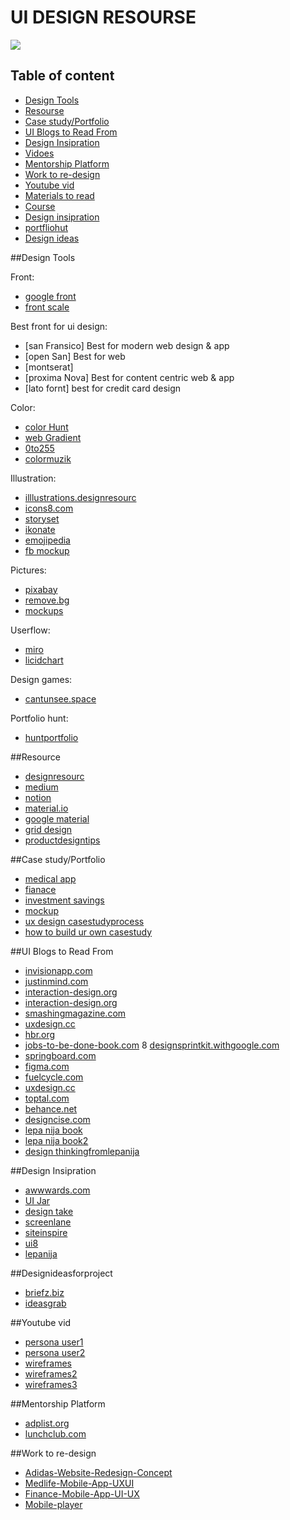 # **UI DESIGN RESOURSE**
![](https://res.cloudinary.com/deb3vgvzz/image/upload/v1608724656/UX-design-resources-09_ayno56.jpg)

## Table of content

* [Design Tools](#Design-Tools*)
* [Resourse](#Resourse*) 
* [Case study/Portfolio](#Case-study-/Portfolio)
* [UI Blogs to Read From](#UI-Blogs-to-Read-From)
* [Design Insipration](#Design-Insipration)
* [Vidoes](#Vidoes)
* [Mentorship Platform](#Mentorship-Platform)
* [Work to re-design](#Work-to-re-design)
* [Youtube vid](#Youtube-vid)
* [Materials to read](#Materials-to-read)
* [Course](#Course)
* [Design insipration](#Design-insipration)
* [portfliohut](#hunt-portfolio)
* [Design ideas](#ideasfordesign)

##Design Tools

Front:
* [google front](https://fonts.google.com/)
* [front scale](https://type-scale.com/)


Best front for ui design:
* [san Fransico] Best for modern web design & app
* [open San] Best for web
* [montserat]
* [proxima Nova] Best for content centric web & app
* [lato fornt] best for credit card design

Color:
* [color Hunt](https://colorhunt.co)
* [web Gradient](https://webgradients.com/)
* [0to255](https://www.0to255.com)
* [colormuzik](https://colors.muz.li/)

Illustration:
* [illlustrations.designresourc](https://illlustrations.co/?ref=designresourc.es/)
* [icons8.com](https://icons8.com/illustrations?ref=designresourc.es/)
* [storyset](https://storyset.com)
* [ikonate](https://ikonate.com/)
* [emojipedia](https://emojipedia.org/)
* [fb mockup](https://design.facebook.com/toolsandresources/devices/)

Pictures:
* [pixabay](https://pixabay.com/)
* [remove.bg](https://remove.bg)
* [mockups](https://mockuper.net/mockups/iphone12)


Userflow:
* [miro](https://miro.com/)
* [licidchart](https://www.lucidchart.com/pages/)

Design games:
* [cantunsee.space](https://cantunsee.space/)

Portfolio hunt:
* [huntportfolio](https://www.bestfolios.com/home)


##Resource
* [designresourc](https://www.designresourc.es/)
* [medium](https://medium.com/@calderaricaio/growing-list-of-design-resources-67c72a5d4f56/)
* [notion](https://www.notion.so/Design-Resources-0e19f815785245ac9cf6a50355f2cb10/)
* [material.io](http://material.io)
* [google material](https://drive.google.com/drive/folders/1YkVOIKL3zMxXSnd4Grcc6wOAc366-MGi)
* [grid design](https://medium.muz.li/responsive-grid-design-ultimate-guide-7aa41ca7892)
* [productdesigntips](https://productdesign.tips/topics/case-studies)

##Case study/Portfolio
* [medical app](https://www.behance.net/gallery/91410737/Medico-Online-Medical-Services-Case-Study/)
* [fianace](https://www.behance.net/gallery/95491533/Money-transfer-A-Better-Way-to-Handle-Your-Money/)
* [investment savings](https://dedamioloketuyi.medium.com/designing-an-application-for-saving-investment-tailored-to-millenials-a-ux-case-study-b83403648932/)
* [mockup](https://www.mockplus.com/blog/post/ux-case-study/)
* [ux design casestudyprocess](https://medium.com/nyc-design/ux-ui-design-process-for-beginner-753952bb2241)
* [how to build ur own casestudy](https://uxdesign.cc/case-study-template-8832941a9d1b)

##UI Blogs to Read From
* [invisionapp.com](https://www.invisionapp.com/inside-design/how-to-wireframe/)
* [justinmind.com](https://www.justinmind.com/blog/low-fidelity-vs-high-fidelity-wireframing-is-paper-dead/)
* [interaction-design.org](https://www.interaction-design.org/literature/topics)
* [interaction-design.org](https://www.interaction-design.org/literature/article/key-question-in-user-experience-design-usability-vs-desirability)
* [smashingmagazine.com](https://www.smashingmagazine.com/2014/08/a-closer-look-at-personas-part-1/)
* [uxdesign.cc](https://uxdesign.cc/how-to-know-your-users-needs-2d24fb92a01e)
* [hbr.org](https://hbr.org/2016/09/know-your-customers-jobs-to-be-done)
* [jobs-to-be-done-book.com](https://jobs-to-be-done-book.com/)
8 [designsprintkit.withgoogle.com](https://designsprintkit.withgoogle.com/resources/reading-list)
* [springboard.com](https://www.springboard.com/blog/ux-design-principles/)
* [figma.com](https://www.figma.com/resources/guides-and-best-practices/)
* [fuelcycle.com](https://fuelcycle.com/blog/user-research-questions/)
* [uxdesign.cc](https://uxdesign.cc/organizing-ux-research-with-google-forms-and-sheets-b375411c664c)
* [toptal.com](https://www.toptal.com/designers/data-visualization/dashboard-design-best-practices)
* [behance.net](https://www.behance.net/gallery/101128847/Application-for-easy-creation-educational-materials)
* [designcise.com](https://www.designcise.com/web/tutorial/how-to-design-user-interfaces-for-industrial-iot-systems)
* [lepa nija book](https://start.uxdesign.cc/?ref=lapaninja)
* [lepa nija book2](https://uxplanet.org/10-rules-for-better-ux-design-a9ab98d49f)
* [design thinkingfromlepanija](https://xd.adobe.com/ideas/principles/design-systems/design-thinking-process/)

##Design Insipration
* [awwwards.com](https://www.awwwards.com/)
* [UI Jar](https://uijar.com/)
* [design take](https://designsystemsrepo.com/design-systems-recent/)
* [screenlane](https://screenlane.com/)
* [siteinspire](https://www.siteinspire.com/)
* [ui8](https://ui8.net/)
* [lepanija](https://www.lapa.ninja/)


##Designideasforproject
* [briefz.biz](http://briefz.biz/)
* [ideasgrab](https://www.ideasgrab.com/)

##Youtube vid
* [persona user1](https://www.youtube.com/watch?v=QwF9a56WFWA&feature=emb_rel_pause)
* [persona user2](https://www.youtube.com/watch?v=u44pBnAn7cM)
* [wireframes](https://www.youtube.com/watch?v=ykHClgOUUj8&feature=emb_rel_pause)
* [wireframes2](https://www.youtube.com/watch?v=UXOLJy0E7Pg&feature=emb_rel_pause)
* [wireframes3](https://www.youtube.com/watch?v=auQCdrRfYas&feature=emb_rel_end)

##Mentorship Platform
* [adplist.org](https://adplist.org/mentors)
* [lunchclub.com](https://lunchclub.com/weekly?token=d1e350a7172ba2dc67f171ac&email_ref=34)

##Work to re-design
* [Adidas-Website-Redesign-Concept](https://www.behance.net/gallery/107594361/Adidas-Website-Redesign-Concept?tracking_source=search_projects_recommended%7Ce%20commerce%20web%20design%20shoes)
* [Medlife-Mobile-App-UXUI](https://www.behance.net/gallery/101332961/Medlife-Mobile-App-UXUI?tracking_source=search_projects_recommended%7Cmobile)
* [Finance-Mobile-App-UI-UX](https://www.behance.net/gallery/69579243/Finance-Mobile-App-UI-UX?tracking_source=search_projects_recommended%7Cmobile)
* [Mobile-player](https://www.behance.net/gallery/100893227/Mobile-player?tracking_source=search_projects_recommended%7Cmobile)

























